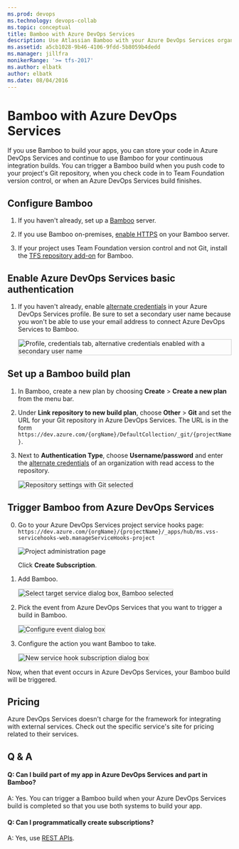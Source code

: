 ```yaml
---
ms.prod: devops
ms.technology: devops-collab
ms.topic: conceptual
title: Bamboo with Azure DevOps Services
description: Use Atlassian Bamboo with your Azure DevOps Services organization
ms.assetid: a5cb1028-9b46-4106-9fdd-5b8059b4dedd
ms.manager: jillfra
monikerRange: '>= tfs-2017'
ms.author: elbatk
author: elbatk
ms.date: 08/04/2016
---
```


# Bamboo with Azure DevOps Services

If you use Bamboo to build your apps, you can store your code in Azure DevOps Services
and continue to use Bamboo for your continuous integration builds.
You can trigger a Bamboo build when you push code to your project's
Git repository,  when you check code in to Team Foundation version control,
or when an Azure DevOps Services build finishes.

## Configure Bamboo

1. If you haven't already, set up a [Bamboo](https://www.atlassian.com/software/bamboo/) server.

2. If you use Bamboo on-premises, [enable HTTPS](https://confluence.atlassian.com/display/BAMBOO/Advanced+actions) on your Bamboo server.

3. If your project uses Team Foundation version control and not Git, install the [TFS repository add-on](https://marketplace.atlassian.com/search?q=tfs) for Bamboo.

## Enable Azure DevOps Services basic authentication
1. If you haven't already, enable [alternate credentials](../../repos/git/auth-overview.md#alternate-credentials) in your Azure DevOps Services profile.
Be sure to set a secondary user name because you won't be able to use your email address
to connect Azure DevOps Services to Bamboo.

   <img alt="Profile, credentials tab, alternative credentials enabled with a secondary user name" src="./_img/bamboo/alternate-credentials.png" style="border: 1px solid #CCCCCC" />

## Set up a Bamboo build plan

1. In Bamboo, create a new plan by choosing **Create** > **Create a new plan** from the menu bar.

2. Under **Link repository to new build plan**, choose **Other** > **Git** and set the URL for your Git repository in Azure DevOps Services.
The URL is in the form ```https://dev.azure.com/{orgName}/DefaultCollection/_git/{projectName}```.

3. Next to **Authentication Type**, choose **Username/password** and enter the [alternate credentials](../../repos/git/auth-overview.md#alternate-credentials) of an organization with read access to the repository. 

   <img alt="Repository settings with Git selected" src="./_img/bamboo/repository-management-settings.png" style="border: 1px solid #CCCCCC" />

## Trigger Bamboo from Azure DevOps Services 

0. Go to your Azure DevOps Services project service hooks page: `https://dev.azure.com/{orgName}/{projectName}/_apps/hub/ms.vss-servicehooks-web.manageServiceHooks-project`

	![Project administration page](./_img/add-service-hook.png)

	Click **Create Subscription**.

3. Add Bamboo.

   <img alt="Select target service dialog box, Bamboo selected" src="./_img/bamboo/target-service.png" style="border: 1px solid #CCCCCC" />

4. Pick the event from Azure DevOps Services that you want to trigger a build in Bamboo.

   <img alt="Configure event dialog box" src="./_img/bamboo/configure-event.png" style="border: 1px solid #CCCCCC" />

5. Configure the action you want Bamboo to take.

   <img alt="New service hook subscription dialog box" src="./_img/bamboo/subscription.png" style="border: 1px solid #CCCCCC" />

Now, when that event occurs in Azure DevOps Services, your Bamboo build will be triggered.

## Pricing
Azure DevOps Services doesn't charge for the framework for integrating with external services. Check out the specific service's site
for pricing related to their services. 

## Q & A

<!-- BEGINSECTION class="m-qanda" -->

#### Q: Can I build part of my app in Azure DevOps Services and part in Bamboo?

A: Yes. You can trigger a Bamboo build when your Azure DevOps Services build is completed so that you use both systems to build your app.

#### Q: Can I programmatically create subscriptions?

A: Yes, use [REST APIs](../create-subscription.md).

<!-- ENDSECTION -->